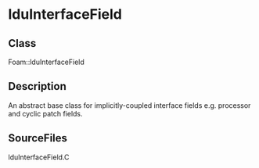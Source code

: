 # lduInterfaceField 
## Class
Foam::lduInterfaceField

## Description
An abstract base class for implicitly-coupled interface fields
e.g. processor and cyclic patch fields.

## SourceFiles
lduInterfaceField.C

